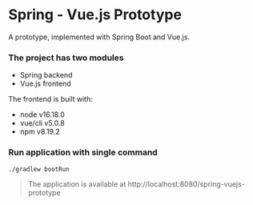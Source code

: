 # Spring - Vue.js Prototype
A prototype, implemented with Spring Boot and Vue.js.

### The project has two modules
- Spring backend
- Vue.js frontend

The frontend is built with:
- node v16.18.0
- vue/cli v5.0.8
- npm v8.19.2

### Run application with single command
```shell
./gradlew bootRun
```

> The application is available at http://localhost:8080/spring-vuejs-prototype